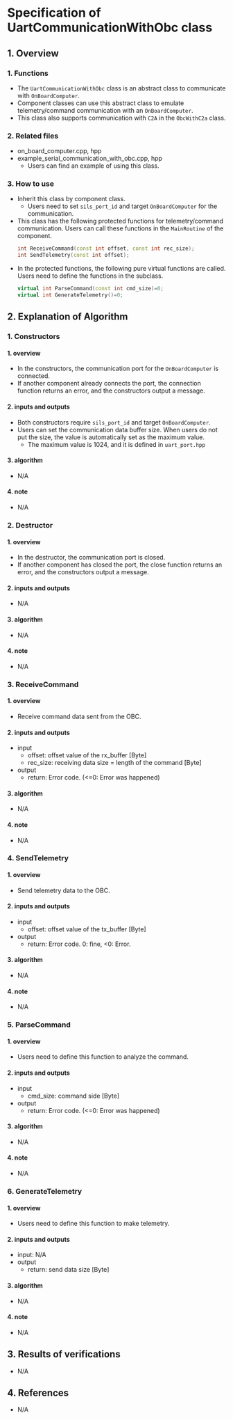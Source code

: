 # Specification of UartCommunicationWithObc class

## 1.  Overview
### 1. Functions
- The `UartCommunicationWithObc` class is an abstract class to communicate with `OnBoardComputer`.
- Component classes can use this abstract class to emulate telemetry/command communication with an `OnBoardComputer`.
- This class also supports communication with `C2A` in the `ObcWithC2a` class.

### 2. Related files
- on_board_computer.cpp, hpp
- example_serial_communication_with_obc.cpp, hpp
  - Users can find an example of using this class.

### 3. How to use
- Inherit this class by component class.
  - Users need to set `sils_port_id` and target `OnBoardComputer` for the communication.
- This class has the following protected functions for telemetry/command communication. Users can call these functions in the `MainRoutine` of the component.
  ```cpp
  int ReceiveCommand(const int offset, const int rec_size);
  int SendTelemetry(const int offset); 
  ```
- In the protected functions, the following pure virtual functions are called. Users need to define the functions in the subclass.
  ```cpp
  virtual int ParseCommand(const int cmd_size)=0;
  virtual int GenerateTelemetry()=0;
  ```

## 2. Explanation of Algorithm
### 1. Constructors
#### 1. overview
- In the constructors, the communication port for the `OnBoardComputer` is connected.
- If another component already connects the port, the connection function returns an error, and the constructors output a message.

#### 2. inputs and outputs
- Both constructors require `sils_port_id` and target `OnBoardComputer`.
- Users can set the communication data buffer size. When users do not put the size, the value is automatically set as the maximum value.
  - The maximum value is 1024, and it is defined in `uart_port.hpp`  

#### 3. algorithm
- N/A

#### 4. note
- N/A

### 2. Destructor
#### 1. overview
- In the destructor, the communication port is closed.
- If another component has closed the port, the close function returns an error, and the constructors output a message.

#### 2. inputs and outputs
- N/A

#### 3. algorithm
- N/A 

#### 4. note
- N/A

### 3. ReceiveCommand
#### 1. overview
- Receive command data sent from the OBC.

#### 2. inputs and outputs
- input
  - offset: offset value of the rx_buffer [Byte]
  - rec_size: receiving data size = length of the command [Byte]
- output
  - return: Error code. (<=0: Error was happened)

#### 3. algorithm
- N/A 

#### 4. note
- N/A

### 4. SendTelemetry
#### 1. overview
- Send telemetry data to the OBC.

#### 2. inputs and outputs
- input
  - offset: offset value of the tx_buffer [Byte]
- output
  - return: Error code. 0: fine, <0: Error.

#### 3. algorithm
- N/A 

#### 4. note
- N/A

### 5. ParseCommand
#### 1. overview
- Users need to define this function to analyze the command.

#### 2. inputs and outputs
- input
  - cmd_size: command side [Byte]
- output
  - return: Error code. (<=0: Error was happened)

#### 3. algorithm
- N/A 
#### 4. note
- N/A

### 6. GenerateTelemetry
#### 1. overview
- Users need to define this function to make telemetry.

#### 2. inputs and outputs
- input: N/A
- output
  - return: send data size [Byte]

#### 3. algorithm
- N/A 

#### 4. note
- N/A

## 3. Results of verifications
- N/A

## 4. References
- N/A
